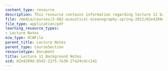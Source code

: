 ```yaml
---
content_type: resource
description: This resource contains information regarding lecture 11 background notes.
file: /media/courses/2-682-acoustical-oceanography-spring-2012/02e4289db5d222757e3927a24cdcc141_MIT2_682S12_bglec11.pdf
file_type: application/pdf
learning_resource_types:
- Lecture Notes
ocw_type: OCWFile
parent_title: Lecture Notes
parent_type: CourseSection
resourcetype: Document
title: Lecture 11 Background Notes
uid: 02e4289d-b5d2-2275-7e39-27a24cdcc141
---
```

